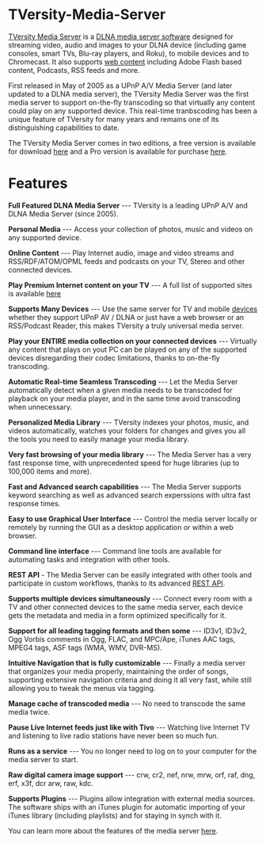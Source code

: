 # TVersity-Media-Server
[TVersity Media Server](http://tversity.com/) is a [DLNA media server software](http://tversity.com/) designed for streaming video, audio and images to your DLNA device (including game consoles, smart TVs, Blu-ray players, and Roku), to mobile devices and to Chromecast. It also supports [web content](http://tversity.com/support/premium-websites/) including Adobe Flash based content, Podcasts, RSS feeds and more. 

First released in May of 2005 as a UPnP A/V Media Server (and later updated to a DLNA media server), the TVersity Media Server was the first media server to support on-the-fly transcoding so that virtually any content could play on any supported device. This real-time tranbscoding has been a unique feature of TVersity for many years and remains one of its distinguishing capabilities to date.

The TVersity Media Server comes in two editions, a free version is available for download [here](http://tversity.com/download/#MediaServer) and a Pro version is available for purchase [here](http://tversity.com/pro#MediaServer).


# Features
    
**Full Featured DLNA Media Server** --- TVersity is a leading UPnP A/V and DLNA Media Server (since 2005).

**Personal Media** --- Access your collection of photos, music and videos on any supported device.

**Online Content** --- Play Internet audio, image and video streams and RSS/RDF/ATOM/OPML feeds and podcasts on your TV, Stereo and other connected devices.

**Play Premium Internet content on your TV** --- A full list of supported sites is available [here](http://tversity.com/support/premium-websites/)

**Supports Many Devices** --- Use the same server for TV and mobile [devices](http://tversity.com/support/devices/) whether they support UPnP AV / DLNA or just have a web browser or an RSS/Podcast Reader, this makes TVersity a truly universal media server.

**Play your ENTIRE media collection on your connected devices** --- Virtually any content that plays on yout PC can be played on any of the supported devices disregarding their codec limitations, thanks to on-the-fly transcoding.

**Automatic Real-time Seamless Transcoding** --- Let the Media Server automatically detect when a given media needs to be transcoded for playback on your media player, and in the same time avoid transcoding when unnecessary.

**Personalized Media Library** --- TVersity indexes your photos, music, and videos automatically, watches your folders for changes and gives you all the tools you need to easily manage your media library.

**Very fast browsing of your media library** --- The Media Server has a very fast response time, with unprecedented speed for huge libraries (up to 100,000 items and more).

**Fast and Advanced search capabilities** --- The Media Server supports keyword searching as well as advanced search experssions with ultra fast response times.

**Easy to use Graphical User Interface** --- Control the media server locally or remotely by running the GUI as a desktop application or within a web browser.

**Command line interface** --- Command line tools are available for automating tasks and integration with other tools.

**REST API** - The Media Server can be easily integrated with other tools and participate in custom workflows, thanks to its advanced [REST API](http://ronenmiz.github.io/TVersity/Server_API/group___h_t_t_p___q_u_e_r_y___a_p_i.html).

**Supports multiple devices simultaneously** --- Connect every room with a TV and other connected devices to the same media server, each device gets the metadata and media in a form optimized specifically for it.

**Support for all leading tagging formats and then some** --- ID3v1, ID3v2, Ogg Vorbis comments in Ogg, FLAC, and MPC/Ape, iTunes AAC tags, MPEG4 tags, ASF tags (WMA, WMV, DVR-MS).

**Intuitive Navigation that is fully customizable** --- Finally a media server that organizes your media properly, maintaining the order of songs, supporting extensive navigation criteria and doing it all very fast, while still allowing you to tweak the menus via tagging.

**Manage cache of transcoded media** --- No need to transcode the same media twice.

**Pause Live Internet feeds just like with Tivo** --- Watching live Internet TV and listening to live radio stations have never been so much fun.

**Runs as a service** --- You no longer need to log on to your computer for the media server to start.
        
**Raw digital camera image support** --- crw, cr2, nef, nrw, mrw, orf, raf, dng, erf, x3f, dcr arw, raw, kdc.

**Supports Plugins** --- Plugins allow integration with external media sources. The software ships with an iTunes plugin for automatic importing of your iTunes library (including playlists) and for staying in synch with it.

You can learn more about the features of the media server [here](http://tversity.com/download/features/).
